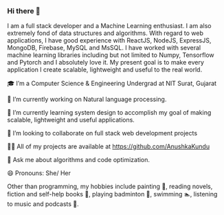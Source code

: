 ### Hi there 👋
I am a full stack developer and a Machine Learning enthusiast. I am also extremely fond of data structures and algorithms. With regard to web applications, I have good experience with ReactJS, NodeJS, ExpressJS, MongoDB, Firebase, MySQL and MsSQL. I have worked with several machine learning libraries including but not limited to Numpy, Tensorflow and Pytorch and I absolutely love it. My present goal is to make every application I create scalable, lightweight and useful to the real world.


🎓 I’m a Computer Science & Engineering Undergrad at NIT Surat, Gujarat

🔭 I’m currently working on Natural language processing.

🌱 I’m currently learning system design to accomplish my goal of making scalable, lightweight and useful applications.

👯 I’m looking to collaborate on full stack web development projects

👨‍💻 All of my projects are available at https://github.com/AnushkaKundu

💬 Ask me about algorithms and code optimization. 

😄 Pronouns: She/ Her


Other than programming, my hobbies include painting 🎨, reading novels, fiction and self-help books 📖, playing badminton 🏸, swimming  🏊, listening to music and podcasts 🎵.
